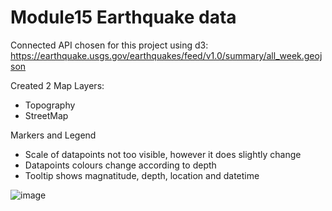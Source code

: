# Module15 Earthquake data

Connected API chosen for this project using d3:
https://earthquake.usgs.gov/earthquakes/feed/v1.0/summary/all_week.geojson

Created 2 Map Layers:
 - Topography
 - StreetMap

Markers and Legend

- Scale of datapoints not too visible, however it does slightly change
- Datapoints colours change according to depth
- Tooltip shows magnatitude, depth, location and datetime


![image](https://github.com/michaelz-id/Module15/assets/72367969/a07bd987-84bf-422b-89cb-fdcc19770448)



